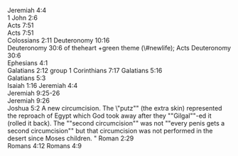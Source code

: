 Jeremiah 4:4	
1 John 2:6	
Acts 7:51	
Acts 7:51	
Colossians 2:11	
Deuteronomy 10:16	
Deuteronomy 30:6	of theheart +green theme (\\#newlife); Acts
Deuteronomy 30:6	
Ephesians 4:1	
Galatians 2:12	group 1 Corinthians 7:17
Galatians 5:16	
Galatians 5:3	
Isaiah 1:16	
Jeremiah 4:4	
Jeremiah 9:25-26	
Jeremiah 9:26	
Joshua 5:2	A new circumcision. The \\"putz\"\" (the extra skin) represented the reproach of Egypt which God took away after they \"\"Gilgal\"\"-ed it (rolled it back). The \"\"second circumcision\"\" was not \"\"every penis gets a second circumcision\"\" but that circumcision was not performed in the desert since Moses children. "
Roman 2:29	
Romans 4:12	
Romans 4:9	
